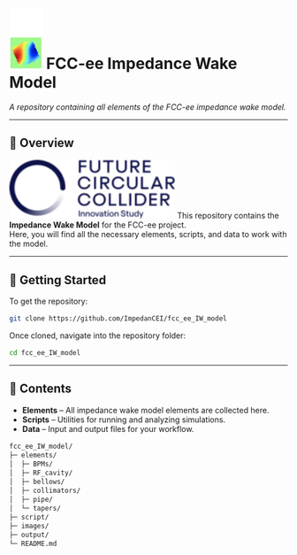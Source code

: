 # <img src="logo/cei_logo.png" alt="CEI Logo" width="60"/>  FCC-ee Impedance Wake Model 

*A repository containing all elements of the FCC-ee impedance wake model.*

---

## 📂 Overview

<img src="logo/fcc_png.png" alt="FCC-ee Logo" width="300"/>  This repository contains the **Impedance Wake Model** for the FCC-ee project.  
Here, you will find all the necessary elements, scripts, and data to work with the model.

---

## 🚀 Getting Started

To get the repository:

```bash
git clone https://github.com/ImpedanCEI/fcc_ee_IW_model
```

Once cloned, navigate into the repository folder:

```bash
cd fcc_ee_IW_model
```

---

## 📁 Contents

- **Elements** – All impedance wake model elements are collected here.
- **Scripts** – Utilities for running and analyzing simulations.
- **Data** – Input and output files for your workflow.

```
fcc_ee_IW_model/
├─ elements/
│  ├─ BPMs/
│  ├─ RF_cavity/
│  ├─ bellows/
│  ├─ collimators/
│  ├─ pipe/
│  └─ tapers/
├─ script/
├─ images/
├─ output/
└─ README.md
```

